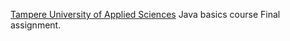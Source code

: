 [Tampere University of Applied Sciences](http://www.tamk.fi/web/tamken) Java basics course Final assignment.